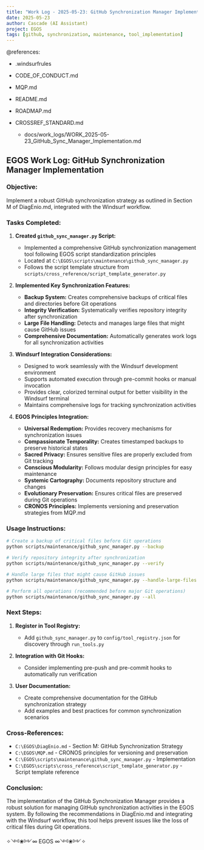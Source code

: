 ```yaml
---
title: "Work Log - 2025-05-23: GitHub Synchronization Manager Implementation"
date: 2025-05-23
author: Cascade (AI Assistant)
project: EGOS
tags: [github, synchronization, maintenance, tool_implementation]
---
```


@references:
- .windsurfrules
- CODE_OF_CONDUCT.md
- MQP.md
- README.md
- ROADMAP.md
- CROSSREF_STANDARD.md

  - docs/work_logs/WORK_2025-05-23_GitHub_Sync_Manager_Implementation.md

## EGOS Work Log: GitHub Synchronization Manager Implementation

### Objective:
Implement a robust GitHub synchronization strategy as outlined in Section M of DiagEnio.md, integrated with the Windsurf workflow.

### Tasks Completed:

1. **Created `github_sync_manager.py` Script:**
   * Implemented a comprehensive GitHub synchronization management tool following EGOS script standardization principles
   * Located at `C:\EGOS\scripts\maintenance\github_sync_manager.py`
   * Follows the script template structure from `scripts/cross_reference/script_template_generator.py`

2. **Implemented Key Synchronization Features:**
   * **Backup System:** Creates comprehensive backups of critical files and directories before Git operations
   * **Integrity Verification:** Systematically verifies repository integrity after synchronization
   * **Large File Handling:** Detects and manages large files that might cause GitHub issues
   * **Comprehensive Documentation:** Automatically generates work logs for all synchronization activities

3. **Windsurf Integration Considerations:**
   * Designed to work seamlessly with the Windsurf development environment
   * Supports automated execution through pre-commit hooks or manual invocation
   * Provides clear, colorized terminal output for better visibility in the Windsurf terminal
   * Maintains comprehensive logs for tracking synchronization activities

4. **EGOS Principles Integration:**
   * **Universal Redemption:** Provides recovery mechanisms for synchronization issues
   * **Compassionate Temporality:** Creates timestamped backups to preserve historical states
   * **Sacred Privacy:** Ensures sensitive files are properly excluded from Git tracking
   * **Conscious Modularity:** Follows modular design principles for easy maintenance
   * **Systemic Cartography:** Documents repository structure and changes
   * **Evolutionary Preservation:** Ensures critical files are preserved during Git operations
   * **CRONOS Principles:** Implements versioning and preservation strategies from MQP.md

### Usage Instructions:

```bash
# Create a backup of critical files before Git operations
python scripts/maintenance/github_sync_manager.py --backup

# Verify repository integrity after synchronization
python scripts/maintenance/github_sync_manager.py --verify

# Handle large files that might cause GitHub issues
python scripts/maintenance/github_sync_manager.py --handle-large-files

# Perform all operations (recommended before major Git operations)
python scripts/maintenance/github_sync_manager.py --all
```

### Next Steps:

1. **Register in Tool Registry:**
   * Add `github_sync_manager.py` to `config/tool_registry.json` for discovery through `run_tools.py`

2. **Integration with Git Hooks:**
   * Consider implementing pre-push and pre-commit hooks to automatically run verification

3. **User Documentation:**
   * Create comprehensive documentation for the GitHub synchronization strategy
   * Add examples and best practices for common synchronization scenarios

### Cross-References:
* `C:\EGOS\DiagEnio.md` - Section M: GitHub Synchronization Strategy
* `C:\EGOS\MQP.md` - CRONOS principles for versioning and preservation
* `C:\EGOS\scripts\maintenance\github_sync_manager.py` - Implementation
* `C:\EGOS\scripts\cross_reference\script_template_generator.py` - Script template reference

### Conclusion:
The implementation of the GitHub Synchronization Manager provides a robust solution for managing GitHub synchronization activities in the EGOS system. By following the recommendations in DiagEnio.md and integrating with the Windsurf workflow, this tool helps prevent issues like the loss of critical files during Git operations.

✧༺❀༻∞ EGOS ∞༺❀༻✧